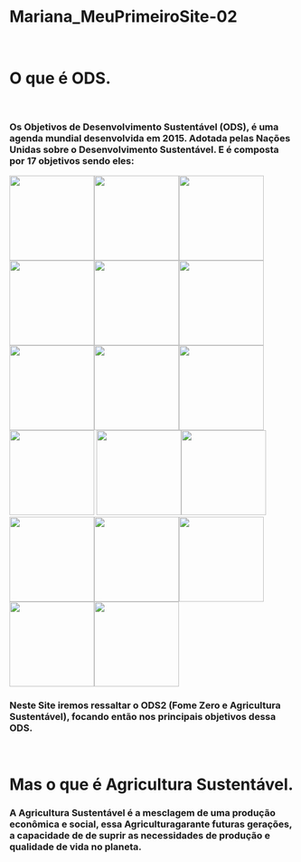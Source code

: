 # Mariana_MeuPrimeiroSite-02
<html>

<head>
    <br>
    <title>
        Fome Zero e Agricultura Sustentavel
    </title>
</head>
<body>
    <p><h1>O que é ODS.</h1></p>
    <br>
    <p><h3>Os Objetivos de Desenvolvimento Sustentável (ODS), é uma agenda mundial desenvolvida em 2015. Adotada pelas Nações Unidas sobre o Desenvolvimento Sustentável. E é composta por 17 objetivos sendo eles: </h3></p>
    <img width="150" height="150" src="mariana/img.01.png"><img width="150" height="150" src="mariana/img.02.png"><img width="150" height="150" src="mariana/img.03.png"><img width="150" height="150" src="mariana/img.04.png"><img width="150" height="150" src="mariana/img.05.png"><img width="150" height="150" src="mariana/img.06.png"><img width="150" height="150" src="mariana/img.07.png"><img width="150" height="150" src="mariana/img.08.png"><img width="150" height="150" src="mariana/img.09.png"><img width="150" height="150" src="mariana/img.10.png">
    <img width="150" height="150" src="mariana/img.11.png"><img width="150" height="150" src="mariana/img.12.png"><img width="150" height="150" src="mariana/img.13.png"><img width="150" height="150" src="mariana/img.14.png"><img width="150" height="150" src="mariana/img.15.png"><img width="150" height="150" src="mariana/img.16.png"><img width="150" height="150" src="mariana/img.17.png">
    <p><h3>Neste Site iremos ressaltar o ODS2 (Fome Zero e Agricultura Sustentável), focando então nos principais objetivos dessa ODS. </h3></p>
    <br>
    <p><h1>Mas o que é Agricultura Sustentável.</h1></p>
    <p><h3>A Agricultura Sustentável é a mesclagem de uma produção econômica e social, essa Agriculturagarante futuras gerações, a capacidade de de suprir as necessidades de produção e qualidade de vida no planeta.</h3></p>
</body>
</html>
